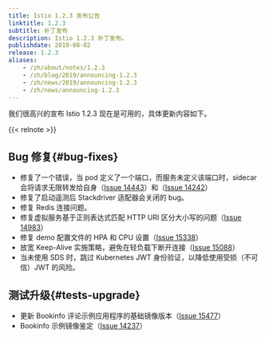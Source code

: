 ```yaml
---
title: Istio 1.2.3 发布公告
linktitle: 1.2.3
subtitle: 补丁发布
description: Istio 1.2.3 补丁发布。
publishdate: 2019-08-02
release: 1.2.3
aliases:
    - /zh/about/notes/1.2.3
    - /zh/blog/2019/announcing-1.2.3
    - /zh/news/2019/announcing-1.2.3
    - /zh/news/announcing-1.2.3
---
```


我们很高兴的宣布 Istio 1.2.3 现在是可用的，具体更新内容如下。

{{< relnote >}}

## Bug 修复{#bug-fixes}

- 修复了一个错误，当 pod 定义了一个端口，而服务未定义该端口时，sidecar 会将请求无限转发给自身（[Issue 14443](https://github.com/istio/istio/issues/14443)）和（[Issue 14242](https://github.com/istio/istio/issues/14242)）
- 修复了启动遥测后 Stackdriver 适配器会关闭的 bug。
- 修复 Redis 连接问题。
- 修复虚拟服务基于正则表达式匹配 HTTP URI 区分大小写的问题（[Issue 14983](https://github.com/istio/istio/issues/14983)）
- 修复 demo 配置文件的 HPA 和 CPU 设置（[Issue 15338](https://github.com/istio/istio/issues/15338)）
- 放宽 Keep-Alive 实施策略，避免在轻负载下断开连接（[Issue 15088](https://github.com/istio/istio/issues/15088)）
- 当未使用 SDS 时，跳过 Kubernetes JWT 身份验证，以降低使用受损（不可信）JWT 的风险。

## 测试升级{#tests-upgrade}

- 更新 Bookinfo 评论示例应用程序的基础镜像版本（[Issue 15477](https://github.com/istio/istio/issues/15477)）
- Bookinfo 示例镜像鉴定（[Issue 14237](https://github.com/istio/istio/issues/14237)）
